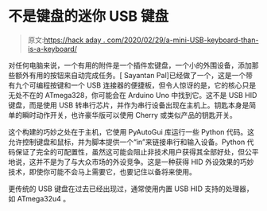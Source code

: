 # 不是键盘的迷你 USB 键盘

> 原文:[https://hack aday . com/2020/02/29/a-mini-USB-keyboard-than-is-a-keyboard/](https://hackaday.com/2020/02/29/a-mini-usb-keyboard-that-isnt-a-keyboard/)

对任何电脑来说，一个有用的附件是一个插件宏键盘，一个小的外围设备，添加那些额外有用的按钮来自动完成任务。[ Sayantan Pal]已经做了一个，这是一个带有九个可编程按键和一个 USB 连接器的便捷板，但令人惊讶的是，它的核心只是无处不在的 ATmega328，你可能会在 Arduino Uno 中找到它。这不是 USB HID 键盘，而是使用 USB 转串行芯片，并作为串行设备出现在主机上。钥匙本身是简单的瞬时动作开关，也许豪华版可以使用 Cherry 或类似产品的钥匙开关。

这个构建的巧妙之处在于主机，它使用 PyAutoGui 库运行一些 Python 代码。这允许控制键盘和鼠标，并为脚本提供一个“in”来链接串行和输入设备。Python 代码保证了完全的可配置性，虽然这可能会阻止非技术用户获得其全部好处，但公平地说，这并不是为了与大众市场的外设竞争。这是一种获得 HID 外设效果的巧妙技术，即使你可能不会马上需要它，也要记住以备将来使用。

更传统的 USB 键盘在过去已经出现过，通常使用内置 USB HID 支持的处理器，如 ATmega32u4 。
